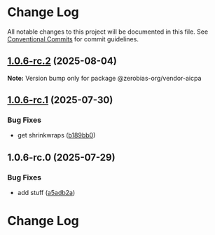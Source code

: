 # Change Log

All notable changes to this project will be documented in this file.
See [Conventional Commits](https://conventionalcommits.org) for commit guidelines.

## [1.0.6-rc.2](https://github.com/zerobias-org/vendor/compare/@zerobias-org/vendor-aicpa@1.0.6-rc.1...@zerobias-org/vendor-aicpa@1.0.6-rc.2) (2025-08-04)

**Note:** Version bump only for package @zerobias-org/vendor-aicpa





## [1.0.6-rc.1](https://github.com/zerobias-org/vendor/compare/@zerobias-org/vendor-aicpa@1.0.6-rc.0...@zerobias-org/vendor-aicpa@1.0.6-rc.1) (2025-07-30)


### Bug Fixes

* get shrinkwraps ([b189bb0](https://github.com/zerobias-org/vendor/commit/b189bb0cf53ad66427530ccc0eab7824527942d3))





## 1.0.6-rc.0 (2025-07-29)


### Bug Fixes

* add stuff ([a5adb2a](https://github.com/zerobias-org/vendor/commit/a5adb2aecd0670c42e9077affecb6a047bf30fc6))





# Change Log
